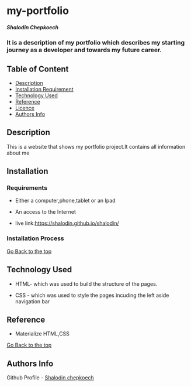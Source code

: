 # my-portfolio 

##### Shalodin Chepkoech

### It is a description of my portfolio which describes my starting journey as a developer and towards my future career.

## Table of Content

- [Description](#description)
- [Installation Requirement](#Installation)
- [Technology Used](#technology-used)
- [Reference](#reference)
- [Licence](#licence)
- [Authors Info](#author-Info)

## Description

<p>This is  a website that shows my portfolio project.It contains all information about me</p>

## Installation

### Requirements

- Either a computer,phone,tablet or an Ipad

- An access to the Internet
- live link:https://shalodin.github.io/shalodin/

### Installation Process

[Go Back to the top](my-portfolio)

## Technology Used

- HTML- which was used to build the structure of the pages.

- CSS - which was used to style the pages incuding the left aside navigation bar

## Reference

- Materialize HTML,CSS

[Go Back to the top](#my-portfolio)


## Authors Info

Github Profile - [Shalodin chepkoech](https://github.com/shalodin)
